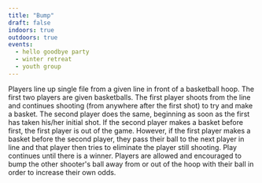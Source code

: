 ```yaml
---
title: "Bump"
draft: false
indoors: true
outdoors: true
events:
  - hello goodbye party
  - winter retreat
  - youth group
---
```


Players line up single file from a given line in front of a basketball hoop. The first two players are given basketballs. The first player shoots from the line and continues shooting (from anywhere after the first shot) to try and make a basket. The second player does the same, beginning as soon as the first has taken his/her initial shot. If the second player makes a basket before first, the first player is out of the game. However, if the first player makes a basket before the second player, they pass their ball to the next player in line and that player then tries to eliminate the player still shooting. Play continues until there is a winner. Players are allowed and encouraged to bump the other shooter's ball away from or out of the hoop with their ball in order to increase their own odds.
